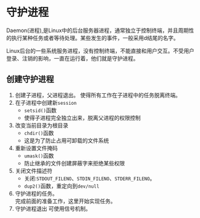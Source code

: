 # 守护进程
Daemon(进程),是Linux中的后台服务器进程，通常独立于控制终端，并且周期性的执行某种任务或者等待处理。某些发生的事件，一般采用d结尾的名字。

Linux后台的一些系统服务进程，没有控制终端，不能直接和用户交互。不受用户登录、注销的影响，一直在运行着，他们就是守护进程。

## 创建守护进程
1. 创建子进程，父进程退出。
使得所有工作在子进程中的任务脱离终端。
2. 在子进程中创建新`session`
    + `setsid()`函数
    + 使得子进程完全独立出来，脱离父进程的权限控制
3. 改变当前目录为根目录
    + `chdir()`函数
    + 这是为了防止占用可卸载的文件系统
4. 重新设置文件掩码
    + `umask()`函数
    + 防止继承的文件创建屏蔽字来拒绝某些权限
5. 关闭文件描述符
    + 关闭:`STDOUT_FILENO`、`STDIN_FILENO`、`STDERR_FILENO`。
    + `dup2()`函数，重定向到`dev/null`
6. 守护进程的任务。  
    完成前面的准备工作，这里开始实现任务。
7. 守护进程退出
    可使用信号机制。